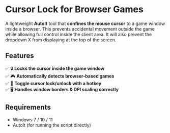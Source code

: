 # Cursor Lock for Browser Games  

A lightweight **AutoIt** tool that **confines the mouse cursor** to a game window inside a browser. This prevents accidental movement outside the game while allowing full control inside the client area. It will also prevent the dropdown X from displaying at the top of the screen.  

## Features  
✅ 🔒 **Locks the cursor inside the game window**  
✅ 🎮 **Automatically detects browser-based games**  
✅ 🔄 **Toggle cursor lock/unlock with a hotkey**  
✅ 🖥️ **Handles window borders & DPI scaling correctly**   

## Requirements  
- Windows 7 / 10 / 11
- AutoIt (for running the script directly)

